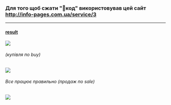 ### Для того щоб сжати "💩код" використовував цей сайт http://info-pages.com.ua/service/3

------------
#### [result](https://mykolaseletskyi.github.io/JS_HM_3/ "result")
![](https://lh3.googleusercontent.com/pw/AM-JKLXy3NfknswXXOzrZ6-4bVKnRCYW2PaKcBzhJXj89ibFAaZMU69BhS0v5kUoGliZFnT3nIGx6v6F1reG9pTiWPJVbAKtloAjbf9-4EzxPEW3we1c00k6s5NaBrUGTH2tsx99rY9kWarq9ZU1zjktl8IX=w810-h384-no?authuser=0)
###### (купівля по buy)
![](https://lh3.googleusercontent.com/pw/AM-JKLXm5h1V5lCu10UJ8Or8h2927QsEZeanfqD52cz2S-s_4UB7kHCx0uBuNXz5OdsUhKQ9EKbI89s9Qs5kjj8JaDRN9SbiTDlRKGebHIg_Gn-PsdLBzc0Sg3HMBFfBH9VDT0hFIZuH2T9I0iikhyU6SLgk=w808-h383-no?authuser=0)
###### Все працює правильно (продаж по sale)
![](https://lh3.googleusercontent.com/pw/AM-JKLU1UEZqR_ELyvTzje2hDgc7lIWUunviBYDCdnT8BMyzBhENQX9_3NSdTR_uN6NBmYJK8ZJliA3dPGXbEj_7yVkKqC-zC2Gre3c2VX9Ah94mu-4BoaMkEaRbzIdnTDUYmAtzGR5vUiB2DcMu5HZW7cFI=w812-h380-no?authuser=0)

